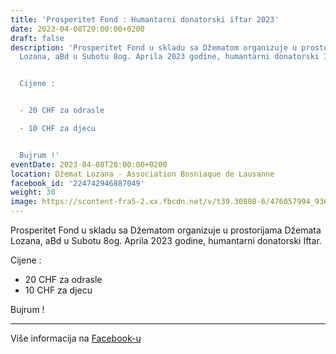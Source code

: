 ```yaml
---
title: 'Prosperitet Fond : Humantarni donatorski iftar 2023'
date: 2023-04-08T20:00:00+0200
draft: false
description: 'Prosperitet Fond u skladu sa Džematom organizuje u prostorijama Džemata
  Lozana, aBd u Subotu 8og. Aprila 2023 godine, humantarni donatorski Iftar.


  Cijene :


  - 20 CHF za odrasle

  - 10 CHF za djecu


  Bujrum !'
eventDate: 2023-04-08T20:00:00+0200
location: Džemat Lozana - Association Bosniaque de Lausanne
facebook_id: '224742946887049'
weight: 30
image: https://scontent-fra5-2.xx.fbcdn.net/v/t39.30808-6/476057994_936635281930405_1135964331823661885_n.jpg?_nc_cat=106&ccb=1-7&_nc_sid=9e60e4&_nc_ohc=s6Sdlt6MiTUQ7kNvwHxTF_I&_nc_oc=AdkxCPBTOwNELXAlngWpyw-XzPcC5_3ASra8r4Nz1N0HtEtziWliLgrQNihtLURECE8&_nc_zt=23&_nc_ht=scontent-fra5-2.xx&edm=ABTKTjYEAAAA&_nc_gid=LkhrzC9t8SpQu3K-uySxzA&oh=00_AfQ4CYy-hSTa8x3PzYxQp6NK9s9gBigvUO1dypsVr45jSA&oe=687A4C7D
---
```


Prosperitet Fond u skladu sa Džematom organizuje u prostorijama Džemata Lozana, aBd u Subotu 8og. Aprila 2023 godine, humantarni donatorski Iftar.

Cijene :

- 20 CHF za odrasle
- 10 CHF za djecu

Bujrum !

---

Više informacija na [Facebook-u](https://facebook.com/events/224742946887049)